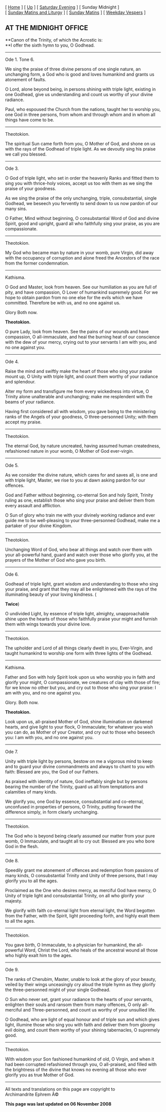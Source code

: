 \[ [Home](index.md) \] \[ [Up](tone6.md) \]
\[ [Saturday Evening](sat6e.md) \] \[ Sunday Midnight \]
\[ [Sunday Matins and Liturgy](sun6m.md) \]
\[ [Sunday Matins](sunday_matins_2.md) \]
\[ [Weekday Vespers](weekday_vespers7.md) \]

AT THE MIDNIGHT OFFICE
----------------------

**Canon of the Trinity, of which the Acrostic is:\
**I offer the sixth hymn to you, O Godhead.

****

Ode 1. Tone 6.

We sing the praise of three divine persons of one single nature, an
unchanging form, a God who is good and loves humankind and grants us
atonement of faults.

O Lord, alone beyond being, in persons shining with triple light,
existing in one Godhead, give us understanding and count us worthy of
your divine radiance.

Paul, who espoused the Church from the nations, taught her to worship
you, one God in three persons, from whom and through whom and in whom
all things have come to be.

****

Theotokion.

The spiritual Sun came forth from you, O Mother of God, and shone on us
with the rays of the Godhead of triple light. As we devoutly sing his
praise we call you blessed.

****

Ode 3.

O God of triple light, who set in order the heavenly Ranks and fitted
them to sing you with thrice-holy voices, accept us too with them as we
sing the praise of your goodness.

As we sing the praise of the only unchanging, triple, consubstantial,
single Godhead, we beseech you fervently to send down to us now pardon
of our many sins.

O Father, Mind without beginning, O consubstantial Word of God and
divine Spirit, good and upright, guard all who faithfully sing your
praise, as you are compassionate.

****

Theotokion.

My God who became man by nature in your womb, pure Virgin, did away with
the occupancy of corruption and alone freed the Ancestors of the race
from the former condemnation.

****

Kathisma.

O God and Master, look from heaven. See our humiliation as you are full
of pity, and have compassion, O Lover of humankind supremely good. For
we hope to obtain pardon from no one else for the evils which we have
committed. Therefore be with us, and no one against us.

Glory Both now.

**Theotokion.**

O pure Lady, look from heaven. See the pains of our wounds and have
compassion, O all-immaculate, and heal the burning heat of our
conscience with the dew of your mercy, crying out to your servants I am
with you, and no one against you.

****

Ode 4.

Raise the mind and swiftly make the heart of those who sing your praise
mount up, O Unity with triple light, and count them worthy of your
radiance and splendour.

Alter my form and transfigure me from every wickedness into virtue, O
Trinity alone unalterable and unchanging; make me resplendent with the
beams of your radiance.

Having first considered all with wisdom, you gave being to the
ministering ranks of the Angels of your goodness, O three-personned
Unity; with them accept my praise.

****

Theotokion.

The eternal God, by nature uncreated, having assumed human createdness,
refashioned nature in your womb, O Mother of God ever-virgin.

****

Ode 5.

As we consider the divine nature, which cares for and saves all, is one
and with triple light, Master, we rise to you at dawn asking pardon for
our offences.

God and Father without beginning, co-eternal Son and holy Spirit,
Trinity ruling as one, establish those who sing your praise and deliver
them from every assault and affliction.

O Sun of glory who train me with your divinely working radiance and ever
guide me to be well-pleasing to your three-personned Godhead, make me a
partaker of your divine Kingdom.

****

Theotokion.

Unchanging Word of God, who bear all things and watch over them with
your all-powerful hand, guard and watch over those who glorify you, at
the prayers of the Mother of God who gave you birth.

****

Ode 6.

Godhead of triple light, grant wisdom and understanding to those who
sing your praise, and grant that they may all be enlightened with the
rays of the illuminating beauty of your loving kindness. (

**Twice**)

O undivided Light, by essence of triple light, almighty, unapproachable
shine upon the hearts of those who faithfully praise your might and
furnish them with wings towards your divine love.

****

Theotokion.

The upholder and Lord of all things clearly dwelt in you, Ever-Virgin,
and taught humankind to worship one form with three lights of the
Godhead.

****

Kathisma.

Father and Son with holy Spirit look upon us who worship you in faith
and glorify your might, O compassionate, we creatures of clay with those
of fire; for we know no other but you, and cry out to those who sing
your praise: I am with you, and no one against you.

Glory. Both now.

**Theotokion.**

Look upon us, all-praised Mother of God, shine illumination on darkened
hearts, and give light to your flock, O Immaculate; for whatever you
wish you can do, as Mother of your Creator, and cry out to those who
beseech you: I am with you, and no one against you.

****

Ode 7.

Unity with triple light by persons, bestow on me a vigorous mind to keep
and to guard your divine commandments and always to chant to you with
faith: Blessed are you, the God of our Fathers.

As praised with identity of nature, God ineffably single but by persons
bearing the number of the Trinity, guard us all from temptations and
calamities of many kinds.

We glorify you, one God by essence, consubstantial and co-eternal,
unconfused in properties of persons, O Trinity, putting forward the
difference simply, in form clearly unchanging.

****

Theotokion.

The God who is beyond being clearly assumed our matter from your pure
womb, O Immaculate, and taught all to cry out: Blessed are you who bore
God in the flesh.

****

Ode 8.

Speedily grant me atonement of offences and redemption from passions of
many kinds, O consubstantial Trinity and Unity of three persons, that I
may glorify you to all the ages.

Proclaimed as the One who desires mercy, as merciful God have mercy, O
Unity of triple light and consubstantial Trinity, on all who glorify
your majesty.

We glorify with faith co-eternal light from eternal light, the Word
begotten from the Father, with the Spirit, light proceeding forth, and
highly exalt them to all the ages.

****

Theotokion.

You gave birth, O Immaculate, to a physician for humankind, the
all-powerful Word, Christ the Lord, who heals of the ancestral wound all
those who highly exalt him to the ages.

****

Ode 9.

The ranks of Cherubim, Master, unable to look at the glory of your
beauty, veiled by their wings unceasingly cry aloud the triple hymn as
they glorify the three-personned might of your single Godhead.

O Sun who never set, grant your radiance to the hearts of your servants,
enlighten their souls and ransom them from many offences, O only
all-merciful and Three-personned, and count us worthy of your unsullied
life.

O Godhead, who are light of equal honour and of triple sun and which
gives light, illumine those who sing you with faith and deliver them
from gloomy evil doing, and count them worthy of your shining
tabernacles, O supremely good.

****

Theotokion.

With wisdom your Son fashioned humankind of old, O Virgin, and when it
had been corrupted refashioned through you, O all-praised, and filled
with the brightness of the divine that knows no evening all those who
ever glorify you as true Mother of God.

------------------------------------------------------------------------

All texts and translations on this page are copyright to\
Archimandrite Ephrem Â©

**This page was last updated on 06 November 2008**
